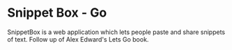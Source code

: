 # Snippet Box - Go
SnippetBox is a web application which lets people paste and share snippets of text. Follow up of Alex Edward's Lets Go book.